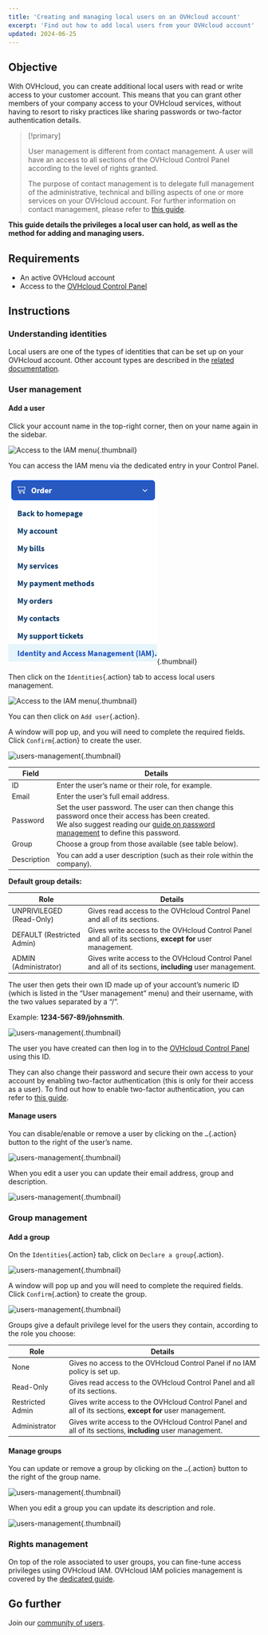 ```yaml
---
title: 'Creating and managing local users on an OVHcloud account'
excerpt: 'Find out how to add local users from your OVHcloud account'
updated: 2024-06-25
---
```


## Objective

With OVHcloud, you can create additional local users with read or write access to your customer account. This means that you can grant other members of your company access to your OVHcloud services, without having to resort to risky practices like sharing passwords or two-factor authentication details.

> [!primary]
>
> User management is different from contact management. A user will have an access to all sections of the OVHcloud Control Panel according to the level of rights granted.
>
> The purpose of contact management is to delegate full management of the administrative, technical and billing aspects of one or more services on your OVHcloud account. For further information on contact management, please refer to [this guide](/pages/account_and_service_management/account_information/managing_contacts).
>

**This guide details the privileges a local user can hold, as well as the method for adding and managing users.**

## Requirements

- An active OVHcloud account
- Access to the [OVHcloud Control Panel](https://ca.ovh.com/auth/?action=gotomanager&from=https://www.ovh.com.au/&ovhSubsidiary=au)

## Instructions

### Understanding identities

Local users are one of the types of identities that can be set up on your OVHcloud account. Other account types are described in the [related documentation](/pages/manage_and_operate/iam/identities-management).

### User management

#### Add a user

Click your account name in the top-right corner, then on your name again in the sidebar.

![Access to the IAM menu](images/access_to_the_IAM_menu_01.png){.thumbnail}

You can access the IAM menu via the dedicated entry in your Control Panel.

![Access to the IAM menu](/pages/assets/screens/control_panel/product-selection/right-column/initials/identity-and-access-management-iam.png){.thumbnail}

Then click on the `Identities`{.action} tab to access local users management.

![Access to the IAM menu](images/access_to_the_IAM_menu_03.png){.thumbnail}

You can then click on `Add user`{.action}.

A window will pop up, and you will need to complete the required fields. Click `Confirm`{.action} to create the user.

![users-management](images/usersmanagement2.png){.thumbnail}

| Field | Details |
|--|--|
| ID | Enter the user’s name or their role, for example. |
| Email | Enter the user’s full email address. |
| Password | Set the user password. The user can then change this password once their access has been created. <br>We also suggest reading our [guide on password management](/pages/account_and_service_management/account_information/manage-ovh-password) to define this password. |
| Group | Choose a group from those available (see table below). |
| Description | You can add a user description (such as their role within the company). |

**Default group details:**

| Role | Details |
|--|--|
| UNPRIVILEGED (Read-Only) | Gives read access to the OVHcloud Control Panel and all of its sections. |
| DEFAULT (Restricted Admin) | Gives write access to the OVHcloud Control Panel and all of its sections, **except for** user management. |
| ADMIN (Administrator) | Gives write access to the OVHcloud Control Panel and all of its sections, **including** user management. |

The user then gets their own ID made up of your account’s numeric ID (which is listed in the “User management” menu) and their username, with the two values separated by a “/”.

Example: **1234-567-89/johnsmith**.

![users-management](images/usersmanagement3.png){.thumbnail}

The user you have created can then log in to the [OVHcloud Control Panel](https://ca.ovh.com/auth/?action=gotomanager&from=https://www.ovh.com.au/&ovhSubsidiary=au) using this ID. 

They can also change their password and secure their own access to your account by enabling two-factor authentication (this is only for their access as a user). To find out how to enable two-factor authentication, you can refer to [this guide](/pages/account_and_service_management/account_information/secure-ovhcloud-account-with-2fa).

#### Manage users

You can disable/enable or remove a user by clicking on the `…`{.action} button to the right of the user’s name.

![users-management](images/usersmanagement4.png){.thumbnail}

When you edit a user you can update their email address, group and description.

![users-management](images/usersmanagement6.png){.thumbnail}

### Group management

#### Add a group

On the `Identities`{.action} tab, click on `Declare a group`{.action}.

![users-management](images/usersmanagement7.png){.thumbnail}

A window will pop up and you will need to complete the required fields. Click `Confirm`{.action} to create the group.

![users-management](images/usersmanagement8.png){.thumbnail}

Groups give a default privilege level for the users they contain, according to the role you choose:

| Role | Details |
|--|--|
| None | Gives no access to the OVHcloud Control Panel if no IAM policy is set up. |
| Read-Only | Gives read access to the OVHcloud Control Panel and all of its sections. |
| Restricted Admin | Gives write access to the OVHcloud Control Panel and all of its sections, **except for** user management. |
| Administrator | Gives write access to the OVHcloud Control Panel and all of its sections, **including** user management. |

#### Manage groups

You can update or remove a group by clicking on the `…`{.action} button to the right of the group name.

![users-management](images/usersmanagement9.png){.thumbnail}

When you edit a group you can update its description and role.

![users-management](images/usersmanagement10.png){.thumbnail}

### Rights management

On top of the role associated to user groups, you can fine-tune access privileges using OVHcloud IAM.
OVHcloud IAM policies management is covered by the [dedicated guide](/pages/account_and_service_management/account_information/iam-policy-ui).

## Go further

Join our [community of users](/links/community).